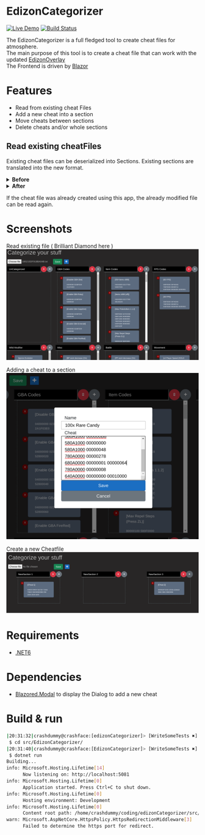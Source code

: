 # EdizonCategorizer
[![Live Demo](https://img.shields.io/badge/demo-online-green.svg)](https://edizonoverlaythingy.azurewebsites.net)
[![Build Status](https://github.com/Crashdummyy/edizoncategorizer/workflows/CI_CD/badge.svg)](https://github.com/crashdummy/edizoncategorizer/actions?query=workflow%3A%22CI_CD+master%22)


The EdizonCategorizer is a full fledged tool to create cheat files for atmosphere.  
The main purpose of this tool is to create a cheat file that can work with the updated [EdizonOverlay]  
The Frontend is driven by [Blazor]

# Features
* Read from existing cheat Files
* Add a new cheat into a section
* Move cheats between sections
* Delete cheats and/or whole sections

## Read existing cheatFiles
Existing cheat files can be deserialized into Sections.
Existing sections are translated into the new format.  

<details><summary><b>Before</b></summary>

```ini
[---GBA Codes---]
00000000 00000000 00000000

[Disable GBA Slot]
04000000 0238FED0 2A1F03E0

[Enable GBA Ruby]
04000000 0238FED0 52800020
```

</details>

<details><summary><b>After</b></summary>

```ini
[--SectionStart:GBA Codes--]
00000000 00000000 00000000

[Disable GBA Slot]
04000000 0238FED0 2A1F03E0

[Enable GBA Ruby]
04000000 0238FED0 52800020

[--SectionEnd:GBA Codes--]
00000000 00000000 00000000
```

</details>

If the cheat file was already created using this app, the already modified file can be read again.

# Screenshots
Read existing file ( Brilliant Diamond here )
![Existing](docs/ExistingFile.png)

Adding a cheat to a section  
![AddToSection](docs/AddCheat.png)

Create a new Cheatfile 
![NewFile](docs/NewCheat.png)

# Requirements
* [.NET6](https://dotnet.microsoft.com/en-us/download/dotnet/6.0)

# Dependencies
* [Blazored.Modal] to display the Dialog to add a new cheat

# Build & run
```bash
|20:31:32|crashdummy@crashface:[edizonCategorizer]> [WriteSomeTests ✖] | 6 | 0 | 
 $ cd src/EdizonCategorizer/
|20:31:40|crashdummy@crashface:[EdizonCategorizer]> [WriteSomeTests ✖] | 6 | 0 | 
 $ dotnet run
Building...
info: Microsoft.Hosting.Lifetime[14]
      Now listening on: http://localhost:5081
info: Microsoft.Hosting.Lifetime[0]
      Application started. Press Ctrl+C to shut down.
info: Microsoft.Hosting.Lifetime[0]
      Hosting environment: Development
info: Microsoft.Hosting.Lifetime[0]
      Content root path: /home/crashdummy/coding/edizonCategorizer/src/EdizonCategorizer/
warn: Microsoft.AspNetCore.HttpsPolicy.HttpsRedirectionMiddleware[3]
      Failed to determine the https port for redirect.

```

[EdizonOverlay]: https://github.com/proferabg/EdiZon-Overlay
[Blazored.Modal]: https://www.nuget.org/packages/Blazored.Modal/
[Blazor]: https://docs.microsoft.com/en-us/aspnet/core/blazor/?view=aspnetcore-6.0

